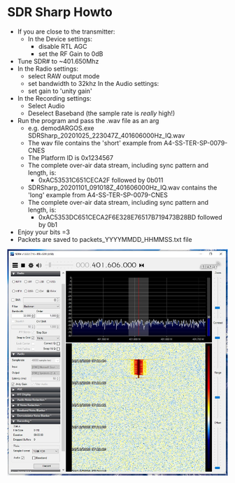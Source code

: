 # SDR Sharp Howto
- If you are close to the transmitter:
  - In the Device settings:
    - disable RTL AGC
    - set the RF Gain to 0dB
- Tune SDR# to ~401.650Mhz
- In the Radio settings:
  - select RAW output mode
  - set bandwidth to 32khz
 In the Audio settings:
  - set gain to 'unity gain'
- In the Recording settings:
  - Select Audio
  - Deselect Baseband (the sample rate is _really_ high!)
- Run the program and pass the .wav file as an arg
  - e.g. demodARGOS.exe SDRSharp_20201025_223047Z_401606000Hz_IQ.wav
  - The wav file contains the 'short' example from A4-SS-TER-SP-0079-CNES
  - The Platform ID is 0x1234567
  - The complete over-air data stream, including sync pattern and length, is:
    - 0xAC53531C651CECA2F followed by 0b011
  - SDRSharp_20201101_091018Z_401606000Hz_IQ.wav contains the 'long' example from A4-SS-TER-SP-0079-CNES
  - The complete over-air data stream, including sync pattern and length, is:
    - 0xAC5353DC651CECA2F6E328E76517B719473B28BD followed by 0b1
- Enjoy your bits =3
- Packets are saved to packets_YYYYMMDD_HHMMSS.txt file

![SDR# Capture](Capture.JPG)
